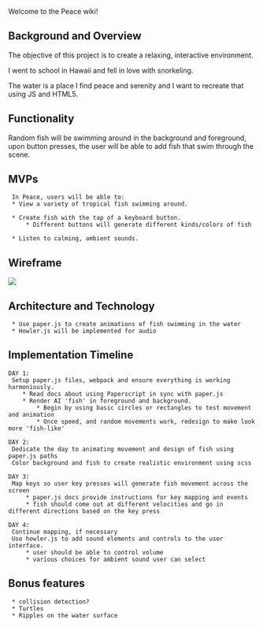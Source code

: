 Welcome to the Peace wiki!

## Background and Overview
The objective of this project is to create a relaxing, interactive environment.

I went to school in Hawaii and fell in love with snorkeling.

The water is a place I find peace and serenity and I want to recreate that using JS and HTML5.

## Functionality
Random fish will be swimming around  in the background and foreground, upon button presses, the user will be able to add fish that swim through the scene.

## MVPs 
     In Peace, users will be able to: 
     * View a variety of tropical fish swimming around.

     * Create fish with the tap of a keyboard button. 
         * Different buttons will generate different kinds/colors of fish
         
     * Listen to calming, ambient sounds.

## Wireframe
![](https://webfilms-films.s3.amazonaws.com/ezgif.com-gif-maker.gif)

## Architecture and Technology
     * Use paper.js to create animations of fish swimming in the water
     * Howler.js will be implemented for audio

## Implementation Timeline
    DAY 1:
     Setup paper.js files, webpack and ensure everything is working harmoniously. 
        * Read docs about using Paperscript in sync with paper.js 
        * Render AI 'fish' in foreground and background. 
            * Begin by using basic circles or rectangles to test movement and animation
            * Once speed, and random movements work, redesign to make look more 'fish-like' 

    DAY 2: 
     Dedicate the day to animating movement and design of fish using paper.js paths
     Color background and fish to create realistic environment using scss
          
    DAY 3:
     Map keys so user key presses will generate fish movement across the screen
         * paper.js docs provide instructions for key mapping and events
         * fish should come out at different velocities and go in different directions based on the key press
     
    DAY 4: 
     Continue mapping, if necessary
     Use howler.js to add sound elements and controls to the user interface. 
         * user should be able to control volume 
         * various choices for ambient sound user can select
         
## Bonus features
     * collision detection? 
     * Turtles
     * Ripples on the water surface
